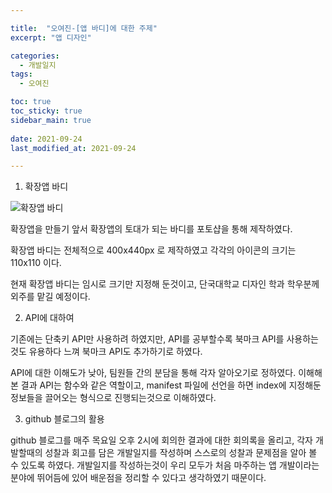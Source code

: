 ```yaml
---

title:  "오여진-[앱 바디]에 대한 주제"
excerpt: "앱 디자인"

categories:
  - 개발일지
tags:
  - 오여진

toc: true
toc_sticky: true
sidebar_main: true
 
date: 2021-09-24
last_modified_at: 2021-09-24

---
```


1. 확장앱 바디

![확장앱 바디](https://user-images.githubusercontent.com/84630434/134635118-6b300235-d375-46aa-bfba-3b90e16089b4.jpg)


확장앱을 만들기 앞서 확장앱의 토대가 되는 바디를 포토샵을 통해 제작하였다.

확장앱 바디는 전체적으로 400x440px 로 제작하였고 각각의 아이콘의 크기는 110x110 이다. 
 
현재 확장앱 바디는 임시로 크기만 지정해 둔것이고, 단국대학교 디자인 학과 학우분께 외주를 맡길 예정이다.

2. API에 대하여

기존에는 단축키 API만 사용하려 하였지만, API를 공부할수록 북마크 API를 사용하는 것도 유용하다 느껴 북마크 API도 추가하기로 하였다.

API에 대한 이해도가 낮아, 팀원들 간의 분담을 통해 각자 알아오기로 정하였다. 이해해본 결과 API는 함수와 같은 역할이고, manifest 파일에 선언을 하면 index에 지정해둔 정보들을 끌어오는 형식으로 진행되는것으로 이해하였다.

3. github 블로그의 활용

github 블로그를 매주 목요일 오후 2시에 회의한 결과에 대한 회의록을 올리고, 각자 개발할때의 성찰과 회고를 담은 개발일지를 작성하며 스스로의 성찰과 문제점을 알아 볼 수 있도록 하였다. 개발일지를 작성하는것이 우리 모두가 처음 마주하는 앱 개발이라는 분야에 뛰어듬에 있어 배운점을 정리할 수 있다고 생각하였기 때문이다.